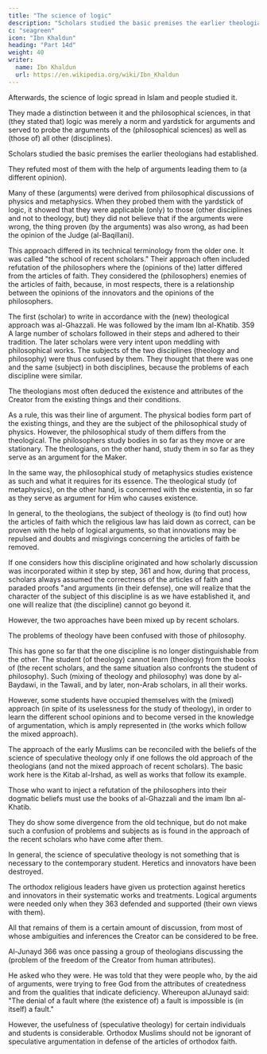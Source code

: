 ```yaml
---
title: "The science of logic"
description: "Scholars studied the basic premises the earlier theologians had established"
c: "seagreen"
icon: "Ibn Khaldun"
heading: "Part 14d"
weight: 40
writer:
  name: Ibn Khaldun
  url: https://en.wikipedia.org/wiki/Ibn_Khaldun
---
```



Afterwards, the science of logic spread in Islam and people studied it. 

They made a distinction between it and the philosophical sciences, in that (they stated that) logic was merely a norm and yardstick for arguments and served to probe the arguments of the (philosophical sciences) as well as (those of) all other (disciplines).

Scholars studied the basic premises the earlier theologians had established. 

They refuted most of them with the help of arguments leading them to
(a different opinion). 

Many of these (arguments) were derived from philosophical discussions of physics and metaphysics. When they probed them with the yardstick of logic, it showed that they were applicable (only) to those (other disciplines and
not to theology, but) they did not believe that if the arguments were wrong, the thing
proven (by the arguments) was also wrong, as had been the opinion of the Judge (al-Baqillani). 

This approach differed in its technical terminology from the older one. It was called "the school of recent scholars." Their approach often included refutation of the philosophers where the (opinions of the) latter differed from the articles of
faith. They considered the (philosophers) enemies of the articles of faith, because, in
most respects, there is a relationship between the opinions of the innovators and the
opinions of the philosophers.

The first (scholar) to write in accordance with the (new) theological approach was al-Ghazzali. He was followed by the imam Ibn al-Khatib. 359 A large number of
scholars followed in their steps and adhered to their tradition.
The later scholars were very intent upon meddling with philosophical works.
The subjects of the two disciplines (theology and philosophy) were thus confused by
them. They thought that there was one and the same (subject) in both disciplines,
because the problems of each discipline were similar. <!-- 360 -->

The theologians most often deduced the existence and attributes of the Creator from the existing things and their conditions. 

As a rule, this was their line of argument. The physical bodies form part of the existing things, and they are the subject of the philosophical study of physics. However, the philosophical study of them differs from the theological. The philosophers study bodies in so far as they move or are stationary. The theologians, on the other hand,
study them in so far as they serve as an argument for the Maker. 

In the same way, the philosophical study of metaphysics studies existence as such and what it requires
for its essence. The theological study (of metaphysics), on the other hand, is
concerned with the existentia, in so far as they serve as argument for Him who
causes existence. 

In general, to the theologians, the subject of theology is (to find out) how the articles of faith which the religious law has laid down as correct, can be proven with the help of logical arguments, so that innovations may be repulsed and doubts and misgivings concerning the articles of faith be removed.

If one considers how this discipline originated and how scholarly discussion was incorporated within it step by step, 361 and how, during that process, scholars always assumed the correctness of the articles of faith and paraded proofs "and
arguments (in their defense), one will realize that the character of the subject of this discipline is as we have established it, and one will realize that (the discipline) cannot go beyond it. 

However, the two approaches have been mixed up by recent scholars. 

The problems of theology have been confused with those of philosophy.

This has gone so far that the one discipline is no longer distinguishable from the other. The student (of theology) cannot learn (theology) from the books of (the recent scholars, and the same situation also confronts the student of philosophy).
Such (mixing of theology and philosophy) was done by al-Baydawi, in the Tawali, and by later, non-Arab scholars, in all their works.

However, some students have occupied themselves with the (mixed) approach (in spite of its uselessness for the
study of theology), in order to learn the different school opinions and to become versed in the knowledge of argumentation, which is amply represented in (the works which follow the mixed approach).

The approach of the early Muslims can be reconciled with the beliefs of the science of speculative theology only if one follows the old approach of the theologians (and not the mixed approach of recent scholars). The basic work here is
the Kitab al-Irshad, as well as works that follow its example. 

Those who want to inject a refutation of the philosophers into their dogmatic beliefs must use the books of al-Ghazzali and the imam <!-- 362 --> Ibn al-Khatib. 

They do show some divergence from the old technique, but do not make such a confusion of problems and subjects as is
found in the approach of the recent scholars who have come after them.

In general, the science of speculative theology is not something that is necessary to the contemporary student. Heretics
and innovators have been destroyed. 

The orthodox religious leaders have given us protection against heretics and innovators in their systematic works and treatments. Logical arguments were needed only when they 363 defended and supported (their
own views with them). 

All that remains of them <!-- 364 --> is a certain amount of discussion, from most of whose ambiguities and inferences the Creator can be considered to be free. <!-- 365 -->


Al-Junayd 366 was once passing a group of theologians discussing the (problem of the freedom of the Creator from human attributes). 

He asked who they were. He was told that they were people who, by the aid of arguments, were trying to free God from the attributes of createdness and from the qualities that indicate deficiency. Whereupon alJunayd said: "The denial of a fault where (the existence of) a fault is impossible is (in itself) a fault." <!-- 367 -->

However, the usefulness of (speculative theology) for certain individuals and students is considerable. Orthodox Muslims should not be ignorant of speculative argumentation in defense of the articles of orthodox faith.
